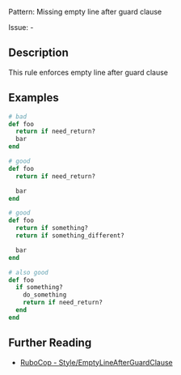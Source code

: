 Pattern: Missing empty line after guard clause

Issue: -

## Description

This rule enforces empty line after guard clause

## Examples

```ruby
# bad
def foo
  return if need_return?
  bar
end

# good
def foo
  return if need_return?

  bar
end

# good
def foo
  return if something?
  return if something_different?

  bar
end

# also good
def foo
  if something?
    do_something
    return if need_return?
  end
end
```

## Further Reading

* [RuboCop - Style/EmptyLineAfterGuardClause](https://rubocop.readthedocs.io/en/latest/cops_style/#styleemptylineafterguardclause)
